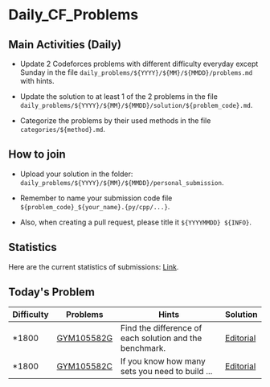 # Daily_CF_Problems

## Main Activities (Daily)

- Update 2 Codeforces problems with different difficulty everyday except Sunday in the file `daily_problems/${YYYY}/${MM}/${MMDD}/problems.md` with hints.

- Update the solution to at least 1 of the 2 problems in the file `daily_problems/${YYYY}/${MM}/${MMDD}/solution/${problem_code}.md`.

- Categorize the problems by their used methods in the file `categories/${method}.md`.

## How to join

- Upload your solution in the folder: `daily_problems/${YYYY}/${MM}/${MMDD}/personal_submission`.

- Remember to name your submission code file `${problem_code}_${your_name}.{py/cpp/...}`.

- Also, when creating a pull request, please title it `${YYYYMMDD} ${INFO}`.

## Statistics

Here are the current statistics of submissions: [Link](https://yawn-sean.github.io/Daily_CF_Problems/#).

## Today's Problem

| Difficulty | Problems | Hints | Solution |
| ---------- | -------- | ----- | -------- |
| *1800 | [GYM105582G](https://codeforces.com/gym/105582/problem/G) | Find the difference of each solution and the benchmark. | [Editorial](https://github.com/Yawn-Sean/Daily_CF_Problems/blob/main/daily_problems/2025/10/1023/solution/cf105582g.md) |
| *1800 | [GYM105582C](https://codeforces.com/gym/105582/problem/C) | If you know how many sets you need to build ... | [Editorial](https://github.com/Yawn-Sean/Daily_CF_Problems/blob/main/daily_problems/2025/10/1023/solution/cf105582c.md) |
